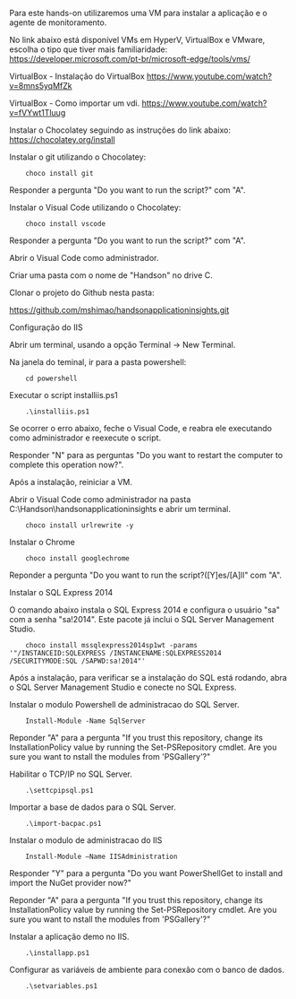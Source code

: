 Para este hands-on utilizaremos uma VM para instalar a aplicação e o agente de monitoramento.

No link abaixo está disponível VMs em HyperV, VirtualBox e VMware, escolha o tipo que tiver mais familiaridade:
https://developer.microsoft.com/pt-br/microsoft-edge/tools/vms/

VirtualBox - Instalação do VirtualBox
https://www.youtube.com/watch?v=8mns5yqMfZk

VirtualBox - Como importar um vdi.
https://www.youtube.com/watch?v=fVYwt1Tluug


Instalar o Chocolatey seguindo as instruções do link abaixo:
https://chocolatey.org/install

Instalar o git utilizando o Chocolatey:

        choco install git

Responder a pergunta "Do you want to run the script?" com "A".

Instalar o Visual Code utilizando o Chocolatey:

        choco install vscode

Responder a pergunta "Do you want to run the script?" com "A".

Abrir o Visual Code como administrador.

Criar uma pasta com o nome de "Handson" no drive C.

Clonar o projeto do Github nesta pasta:

https://github.com/mshimao/handsonapplicationinsights.git


Configuração do IIS

Abrir um terminal, usando a opção Terminal -> New Terminal.

Na janela do teminal, ir para a pasta powershell:

        cd powershell

Executar o script installiis.ps1

        .\installiis.ps1

Se ocorrer o erro abaixo, feche o Visual Code, e reabra ele executando como administrador e reexecute o script.

Responder "N" para as perguntas "Do you want to restart the computer to complete this operation now?".

Após a instalação, reiniciar a VM.

Abrir o Visual Code como administrador na pasta C:\Handson\handsonapplicationinsights e abrir um terminal.

        choco install urlrewrite -y


Instalar o Chrome

        choco install googlechrome

Reponder a pergunta "Do you want to run the script?([Y]es/[A]ll" com "A".

Instalar o SQL Express 2014 

O comando abaixo instala o SQL Express 2014 e configura o usuário "sa" com a senha "sa!2014". Este pacote já inclui o SQL Server Management Studio.

        choco install mssqlexpress2014sp1wt -params '"/INSTANCEID:SQLEXPRESS /INSTANCENAME:SQLEXPRESS2014  /SECURITYMODE:SQL /SAPWD:sa!2014"'

Após a instalação, para verificar se a instalação do SQL está rodando, abra o SQL Server Management Studio e conecte no SQL Express.

Instalar o modulo Powershell de administracao do SQL Server.

        Install-Module -Name SqlServer

Reponder "A" para a pergunta "If you trust this repository, change its InstallationPolicy value by running the Set-PSRepository cmdlet. Are you sure you want to nstall the modules from 'PSGallery'?"

Habilitar o TCP/IP no SQL Server.

        .\settcpipsql.ps1

Importar a base de dados para o SQL Server.

        .\import-bacpac.ps1

Instalar o modulo de administracao do IIS 

        Install-Module –Name IISAdministration

Responder "Y" para a pergunta "Do you want PowerShellGet to install and import the NuGet provider now?"

Reponder "A" para a pergunta "If you trust this repository, change its InstallationPolicy value by running the Set-PSRepository cmdlet. Are you sure you want to nstall the modules from 'PSGallery'?"

Instalar a aplicação demo no IIS.

        .\installapp.ps1

Configurar as variáveis de ambiente para conexão com o banco de dados.

        .\setvariables.ps1





